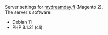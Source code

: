 Server settings for [mydreamday.fi](https://mydreamday.fi) (Magento 2).  
The server's software:
- Debian 11
- PHP 8.1.21 (cli)